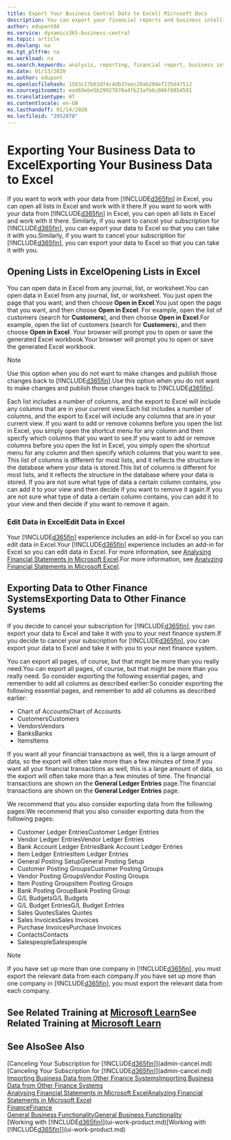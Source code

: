 ```yaml
---
title: Export Your Business Central Data to Excel| Microsoft Docs
description: You can export your financial reports and business intelligence data from Business Central  to Excel, or open your data in Excel.
author: edupont04
ms.service: dynamics365-business-central
ms.topic: article
ms.devlang: na
ms.tgt_pltfrm: na
ms.workload: na
ms.search.keywords: analysis, reporting, financial report, business intelligence, BI, Excel
ms.date: 01/13/2020
ms.author: edupont
ms.openlocfilehash: 1583c17b63df4c4db37eec20ab204ef235d47512
ms.sourcegitcommit: ead69ebe5b29927876a4fb23afb6c066f8854591
ms.translationtype: HT
ms.contentlocale: en-GB
ms.lasthandoff: 01/14/2020
ms.locfileid: "2952970"
---
```

# <a name="exporting-your-business-data-to-excel"></a><span data-ttu-id="ff118-103">Exporting Your Business Data to Excel</span><span class="sxs-lookup"><span data-stu-id="ff118-103">Exporting Your Business Data to Excel</span></span>
<span data-ttu-id="ff118-104">If you want to work with your data from [!INCLUDE[d365fin](includes/d365fin_md.md)] in Excel, you can open all lists in Excel and work with it there.</span><span class="sxs-lookup"><span data-stu-id="ff118-104">If you want to work with your data from [!INCLUDE[d365fin](includes/d365fin_md.md)] in Excel, you can open all lists in Excel and work with it there.</span></span> <span data-ttu-id="ff118-105">Similarly, if you want to cancel your subscription for [!INCLUDE[d365fin](includes/d365fin_md.md)], you can export your data to Excel so that you can take it with you.</span><span class="sxs-lookup"><span data-stu-id="ff118-105">Similarly, if you want to cancel your subscription for [!INCLUDE[d365fin](includes/d365fin_md.md)], you can export your data to Excel so that you can take it with you.</span></span>

## <a name="opening-lists-in-excel"></a><span data-ttu-id="ff118-106">Opening Lists in Excel</span><span class="sxs-lookup"><span data-stu-id="ff118-106">Opening Lists in Excel</span></span>
<span data-ttu-id="ff118-107">You can open data in Excel from any journal, list, or worksheet.</span><span class="sxs-lookup"><span data-stu-id="ff118-107">You can open data in Excel from any journal, list, or worksheet.</span></span> <span data-ttu-id="ff118-108">You just open the page that you want, and then choose **Open in Excel**.</span><span class="sxs-lookup"><span data-stu-id="ff118-108">You just open the page that you want, and then choose **Open in Excel**.</span></span> <span data-ttu-id="ff118-109">For example, open the list of customers (search for **Customers**), and then choose **Open in Excel**.</span><span class="sxs-lookup"><span data-stu-id="ff118-109">For example, open the list of customers (search for **Customers**), and then choose **Open in Excel**.</span></span> <span data-ttu-id="ff118-110">Your browser will prompt you to open or save the generated Excel workbook.</span><span class="sxs-lookup"><span data-stu-id="ff118-110">Your browser will prompt you to open or save the generated Excel workbook.</span></span>  

> [!NOTE]
> <span data-ttu-id="ff118-111">Use this option when you do not want to make changes and publish those changes back to [!INCLUDE[d365fin](includes/d365fin_md.md)].</span><span class="sxs-lookup"><span data-stu-id="ff118-111">Use this option when you do not want to make changes and publish those changes back to [!INCLUDE[d365fin](includes/d365fin_md.md)].</span></span>  

<span data-ttu-id="ff118-112">Each list includes a number of columns, and the export to Excel will include any columns that are in your current view.</span><span class="sxs-lookup"><span data-stu-id="ff118-112">Each list includes a number of columns, and the export to Excel will include any columns that are in your current view.</span></span> <span data-ttu-id="ff118-113">If you want to add or remove columns before you open the list in Excel, you simply open the shortcut menu for any column and then specify which columns that you want to see.</span><span class="sxs-lookup"><span data-stu-id="ff118-113">If you want to add or remove columns before you open the list in Excel, you simply open the shortcut menu for any column and then specify which columns that you want to see.</span></span> <span data-ttu-id="ff118-114">This list of columns is different for most lists, and it reflects the structure in the database where your data is stored.</span><span class="sxs-lookup"><span data-stu-id="ff118-114">This list of columns is different for most lists, and it reflects the structure in the database where your data is stored.</span></span> <span data-ttu-id="ff118-115">If you are not sure what type of data a certain column contains, you can add it to your view and then decide if you want to remove it again.</span><span class="sxs-lookup"><span data-stu-id="ff118-115">If you are not sure what type of data a certain column contains, you can add it to your view and then decide if you want to remove it again.</span></span>  

### <a name="edit-data-in-excel"></a><span data-ttu-id="ff118-116">Edit Data in Excel</span><span class="sxs-lookup"><span data-stu-id="ff118-116">Edit Data in Excel</span></span>
<span data-ttu-id="ff118-117">Your [!INCLUDE[d365fin](includes/d365fin_md.md)] experience includes an add-in for Excel so you can edit data in Excel.</span><span class="sxs-lookup"><span data-stu-id="ff118-117">Your [!INCLUDE[d365fin](includes/d365fin_md.md)] experience includes an add-in for Excel so you can edit data in Excel.</span></span> <span data-ttu-id="ff118-118">For more information, see [Analysing Financial Statements in Microsoft Excel](finance-analyze-excel.md).</span><span class="sxs-lookup"><span data-stu-id="ff118-118">For more information, see [Analyzing Financial Statements in Microsoft Excel](finance-analyze-excel.md).</span></span>  

## <a name="exporting-data-to-other-finance-systems"></a><span data-ttu-id="ff118-119">Exporting Data to Other Finance Systems</span><span class="sxs-lookup"><span data-stu-id="ff118-119">Exporting Data to Other Finance Systems</span></span>
<span data-ttu-id="ff118-120">If you decide to cancel your subscription for [!INCLUDE[d365fin](includes/d365fin_md.md)], you can export your data to Excel and take it with you to your next finance system.</span><span class="sxs-lookup"><span data-stu-id="ff118-120">If you decide to cancel your subscription for [!INCLUDE[d365fin](includes/d365fin_md.md)], you can export your data to Excel and take it with you to your next finance system.</span></span>  

<span data-ttu-id="ff118-121">You can export all pages, of course, but that might be more than you really need.</span><span class="sxs-lookup"><span data-stu-id="ff118-121">You can export all pages, of course, but that might be more than you really need.</span></span> <span data-ttu-id="ff118-122">So consider exporting the following essential pages, and remember to add all columns as described earlier:</span><span class="sxs-lookup"><span data-stu-id="ff118-122">So consider exporting the following essential pages, and remember to add all columns as described earlier:</span></span>  

* <span data-ttu-id="ff118-123">Chart of Accounts</span><span class="sxs-lookup"><span data-stu-id="ff118-123">Chart of Accounts</span></span>  
* <span data-ttu-id="ff118-124">Customers</span><span class="sxs-lookup"><span data-stu-id="ff118-124">Customers</span></span>  
* <span data-ttu-id="ff118-125">Vendors</span><span class="sxs-lookup"><span data-stu-id="ff118-125">Vendors</span></span>  
* <span data-ttu-id="ff118-126">Banks</span><span class="sxs-lookup"><span data-stu-id="ff118-126">Banks</span></span>  
* <span data-ttu-id="ff118-127">Items</span><span class="sxs-lookup"><span data-stu-id="ff118-127">Items</span></span>  

<span data-ttu-id="ff118-128">If you want all your financial transactions as well, this is a large amount of data, so the export will often take more than a few minutes of time.</span><span class="sxs-lookup"><span data-stu-id="ff118-128">If you want all your financial transactions as well, this is a large amount of data, so the export will often take more than a few minutes of time.</span></span> <span data-ttu-id="ff118-129">The financial transactions are shown on the **General Ledger Entries** page.</span><span class="sxs-lookup"><span data-stu-id="ff118-129">The financial transactions are shown on the **General Ledger Entries** page.</span></span>  

<span data-ttu-id="ff118-130">We recommend that you also consider exporting data from the following pages:</span><span class="sxs-lookup"><span data-stu-id="ff118-130">We recommend that you also consider exporting data from the following pages:</span></span>  

* <span data-ttu-id="ff118-131">Customer Ledger Entries</span><span class="sxs-lookup"><span data-stu-id="ff118-131">Customer Ledger Entries</span></span>  
* <span data-ttu-id="ff118-132">Vendor Ledger Entries</span><span class="sxs-lookup"><span data-stu-id="ff118-132">Vendor Ledger Entries</span></span>  
* <span data-ttu-id="ff118-133">Bank Account Ledger Entries</span><span class="sxs-lookup"><span data-stu-id="ff118-133">Bank Account Ledger Entries</span></span>  
* <span data-ttu-id="ff118-134">Item Ledger Entries</span><span class="sxs-lookup"><span data-stu-id="ff118-134">Item Ledger Entries</span></span>  
* <span data-ttu-id="ff118-135">General Posting Setup</span><span class="sxs-lookup"><span data-stu-id="ff118-135">General Posting Setup</span></span>  
* <span data-ttu-id="ff118-136">Customer Posting Groups</span><span class="sxs-lookup"><span data-stu-id="ff118-136">Customer Posting Groups</span></span>  
* <span data-ttu-id="ff118-137">Vendor Posting Groups</span><span class="sxs-lookup"><span data-stu-id="ff118-137">Vendor Posting Groups</span></span>  
* <span data-ttu-id="ff118-138">Item Posting Groups</span><span class="sxs-lookup"><span data-stu-id="ff118-138">Item Posting Groups</span></span>  
* <span data-ttu-id="ff118-139">Bank Posting Group</span><span class="sxs-lookup"><span data-stu-id="ff118-139">Bank Posting Group</span></span>  
* <span data-ttu-id="ff118-140">G/L Budgets</span><span class="sxs-lookup"><span data-stu-id="ff118-140">G/L Budgets</span></span>  
* <span data-ttu-id="ff118-141">G/L Budget Entries</span><span class="sxs-lookup"><span data-stu-id="ff118-141">G/L Budget Entries</span></span>  
* <span data-ttu-id="ff118-142">Sales Quotes</span><span class="sxs-lookup"><span data-stu-id="ff118-142">Sales Quotes</span></span>  
* <span data-ttu-id="ff118-143">Sales Invoices</span><span class="sxs-lookup"><span data-stu-id="ff118-143">Sales Invoices</span></span>  
* <span data-ttu-id="ff118-144">Purchase Invoices</span><span class="sxs-lookup"><span data-stu-id="ff118-144">Purchase Invoices</span></span>  
* <span data-ttu-id="ff118-145">Contacts</span><span class="sxs-lookup"><span data-stu-id="ff118-145">Contacts</span></span>  
* <span data-ttu-id="ff118-146">Salespeople</span><span class="sxs-lookup"><span data-stu-id="ff118-146">Salespeople</span></span>  

> [!NOTE]  
>   <span data-ttu-id="ff118-147">If you have set up more than one company in [!INCLUDE[d365fin](includes/d365fin_md.md)], you must export the relevant data from each company.</span><span class="sxs-lookup"><span data-stu-id="ff118-147">If you have set up more than one company in [!INCLUDE[d365fin](includes/d365fin_md.md)], you must export the relevant data from each company.</span></span>

## <a name="see-related-training-at-microsoft-learnlearnmodulesconfigure-powerbi-excel-dynamics-365-business-centralindex"></a><span data-ttu-id="ff118-148">See Related Training at [Microsoft Learn](/learn/modules/configure-powerbi-excel-dynamics-365-business-central/index)</span><span class="sxs-lookup"><span data-stu-id="ff118-148">See Related Training at [Microsoft Learn](/learn/modules/configure-powerbi-excel-dynamics-365-business-central/index)</span></span>

## <a name="see-also"></a><span data-ttu-id="ff118-149">See Also</span><span class="sxs-lookup"><span data-stu-id="ff118-149">See Also</span></span>
<span data-ttu-id="ff118-150">[Canceling Your Subscription for [!INCLUDE[d365fin](includes/d365fin_md.md)]](admin-cancel.md)</span><span class="sxs-lookup"><span data-stu-id="ff118-150">[Canceling Your Subscription for [!INCLUDE[d365fin](includes/d365fin_md.md)]](admin-cancel.md)</span></span>  
[<span data-ttu-id="ff118-151">Importing Business Data from Other Finance Systems</span><span class="sxs-lookup"><span data-stu-id="ff118-151">Importing Business Data from Other Finance Systems</span></span>](across-import-data-configuration-packages.md)  
[<span data-ttu-id="ff118-152">Analysing Financial Statements in Microsoft Excel</span><span class="sxs-lookup"><span data-stu-id="ff118-152">Analyzing Financial Statements in Microsoft Excel</span></span>](finance-analyze-excel.md)  
[<span data-ttu-id="ff118-153">Finance</span><span class="sxs-lookup"><span data-stu-id="ff118-153">Finance</span></span>](finance.md)  
[<span data-ttu-id="ff118-154">General Business Functionality</span><span class="sxs-lookup"><span data-stu-id="ff118-154">General Business Functionality</span></span>](ui-across-business-areas.md)  
<span data-ttu-id="ff118-155">[Working with [!INCLUDE[d365fin](includes/d365fin_md.md)]](ui-work-product.md)</span><span class="sxs-lookup"><span data-stu-id="ff118-155">[Working with [!INCLUDE[d365fin](includes/d365fin_md.md)]](ui-work-product.md)</span></span>  
